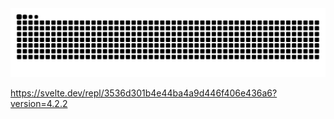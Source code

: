 <picture>
  <source media="(prefers-color-scheme: dark)" srcset="https://raw.githubusercontent.com/adiletto64/adiletto64/output/github-contribution-grid-snake-dark.svg">
  <source media="(prefers-color-scheme: light)" srcset="https://raw.githubusercontent.com/adiletto64/adiletto64/output/github-contribution-grid-snake.svg">
  <img alt="github contribution grid snake animation" src="https://raw.githubusercontent.com/adiletto64/adiletto64/output/github-contribution-grid-snake.svg">
</picture>

https://svelte.dev/repl/3536d301b4e44ba4a9d446f406e436a6?version=4.2.2
